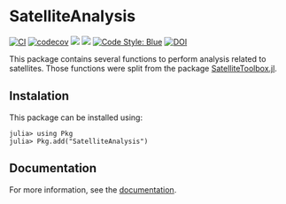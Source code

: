 SatelliteAnalysis
=================

[![CI](https://github.com/JuliaSpace/SatelliteAnalysis.jl/actions/workflows/ci.yml/badge.svg)](https://github.com/JuliaSpace/SatelliteAnalysis.jl/actions/workflows/ci.yml)
[![codecov](https://codecov.io/gh/JuliaSpace/SatelliteAnalysis.jl/branch/main/graph/badge.svg?token=62H85L1AHF)](https://codecov.io/gh/JuliaSpace/SatelliteAnalysis.jl)
[![](https://img.shields.io/badge/docs-stable-blue.svg)][docs-stable-url]
[![](https://img.shields.io/badge/docs-dev-blue.svg)][docs-dev-url]
[![Code Style: Blue](https://img.shields.io/badge/code%20style-blue-4495d1.svg)](https://github.com/invenia/BlueStyle)
[![DOI](https://zenodo.org/badge/435605310.svg)](https://zenodo.org/doi/10.5281/zenodo.10501188)

This package contains several functions to perform analysis related to satellites. Those
functions were split from the package
[SatelliteToolbox.jl](https://github.com/JuliaSpace/SatelliteToolbox.jl).

## Instalation

This package can be installed using:

```julia-repl
julia> using Pkg
julia> Pkg.add("SatelliteAnalysis")
```

## Documentation

For more information, see the [documentation][docs-stable-url].

[docs-dev-url]: https://juliaspace.github.io/SatelliteAnalysis.jl/dev
[docs-stable-url]: https://juliaspace.github.io/SatelliteAnalysis.jl/stable
